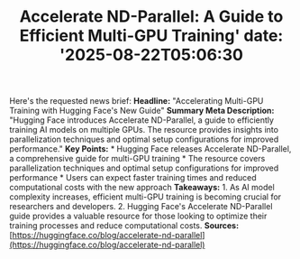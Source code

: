 ﻿---
title: "Accelerate ND-Parallel: A Guide to Efficient Multi-GPU Training'
date: '2025-08-22T05:06:30"
category: "Markets"
summary: ""
slug: "accelerate ndparallel a guide to efficient multigpu training"
source_urls:
  - "https://huggingface.co/blog/accelerate-nd-parallel"
seo:
  title: "Accelerate ND-Parallel: A Guide to Efficient Multi-GPU Training | Hash n Hedge'
  description: '"
  keywords: ["news", "markets", "brief"]
---
Here's the requested news brief:  **Headline:** "Accelerating Multi-GPU Training with Hugging Face's New Guide"  **Summary Meta Description:** "Hugging Face introduces Accelerate ND-Parallel, a guide to efficiently training AI models on multiple GPUs. The resource provides insights into parallelization techniques and optimal setup configurations for improved performance."  **Key Points:**  * Hugging Face releases Accelerate ND-Parallel, a comprehensive guide for multi-GPU training * The resource covers parallelization techniques and optimal setup configurations for improved performance * Users can expect faster training times and reduced computational costs with the new approach  **Takeaways:**  1.  As AI model complexity increases, efficient multi-GPU training is becoming crucial for researchers and developers. 2.  Hugging Face's Accelerate ND-Parallel guide provides a valuable resource for those looking to optimize their training processes and reduce computational costs.  **Sources:** [https://huggingface.co/blog/accelerate-nd-parallel](https://huggingface.co/blog/accelerate-nd-parallel) 
